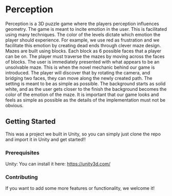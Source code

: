 # Perception

Perception is a 3D puzzle game where the players perception influences geometry. The game is meant to incite emotion in the user. This is facilitated using many techniques. The color of the levels dictate which emotion the player should experience. For example, we use red as frustration and we facilitate this emotion by creating dead ends through clever maze design. Mazes are built using blocks. Each block as 6 possible faces that a player can be on. The player must traverse the mazes by moving across the faces of blocks. The user is immediately presented with what appears to be an unsolvable maze. This is when the novel mechanic behind our game is introduced. The player will discover that by rotating the camera, and bridging two faces, they can move along the newly created path. The setting is meant to be as simple as possible. The background starts as solid white, and as the user gets closer to the finish the background becomes the color of the emotion of the maze. It is important that our game looks and feels as simple as possible as the details of the implementation must not be obvious.

## Getting Started

This was a project we built in Unity, so you can simply just clone the repo and import it in Unity and get started!!

### Prerequisites

Unity: You can install it here: https://unity3d.com/

### Contributing 

If you want to add some more features or functionality, we welcome it!

